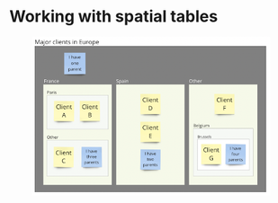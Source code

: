 # Working with spatial tables

<figure><img src=".gitbook/assets/Screen Shot 2023-03-29 at 11.35.12.png" alt=""><figcaption></figcaption></figure>
